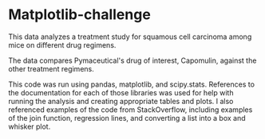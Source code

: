 # Matplotlib-challenge

This data analyzes a treatment study for squamous cell carcinoma among mice on different drug regimens. 

The data compares Pymaceutical's drug of interest, Capomulin, against the other treatment regimens.

This code was run using pandas, matplotlib, and scipy.stats. References to the documentation for each of those libraries was used for help with running the analysis and creating appropriate tables and plots. I also referenced examples of the code from StackOverflow, including examples of the join function, regression lines, and converting a list into a box and whisker plot. 